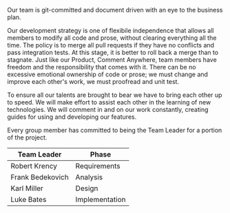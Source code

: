 Our team is git-committed and document driven with an eye to the business plan.

Our development strategy is one of flexibile independence that allows all members to modify all code and prose, without clearing everything all the time. The policy is to merge all pull requests if they have no conflicts and pass integration tests. At this stage, it is better to roll back a merge than to stagnate. Just like our Product, Comment Anywhere, team members have freedom and the responsibility that comes with it. There can be no excessive emotional ownership of code or prose; we must change and improve each other's work, we must proofread and unit test.

To ensure all our talents are brought to bear we have to bring each other up to speed. We will make effort to assist each other in the learning of new technologies. We will comment in and on our work constantly, creating guides for using and developing our features.

Every group member has committed to being the Team Leader for a portion of the project.

| Team Leader      | Phase          |
|------------------|----------------|
| Robert Krency    | Requirements   |
| Frank Bedekovich | Analysis       |
| Karl Miller      | Design         |
| Luke Bates       | Implementation |

